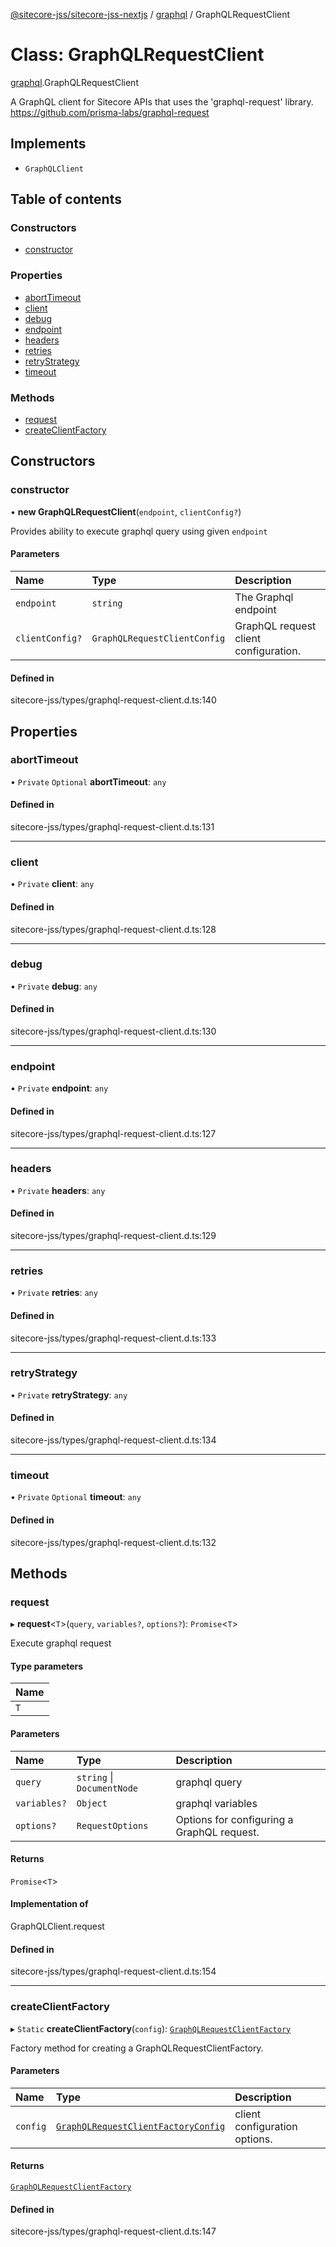 [@sitecore-jss/sitecore-jss-nextjs](../README.md) / [graphql](../modules/graphql.md) / GraphQLRequestClient

# Class: GraphQLRequestClient

[graphql](../modules/graphql.md).GraphQLRequestClient

A GraphQL client for Sitecore APIs that uses the 'graphql-request' library.
https://github.com/prisma-labs/graphql-request

## Implements

- `GraphQLClient`

## Table of contents

### Constructors

- [constructor](graphql.GraphQLRequestClient.md#constructor)

### Properties

- [abortTimeout](graphql.GraphQLRequestClient.md#aborttimeout)
- [client](graphql.GraphQLRequestClient.md#client)
- [debug](graphql.GraphQLRequestClient.md#debug)
- [endpoint](graphql.GraphQLRequestClient.md#endpoint)
- [headers](graphql.GraphQLRequestClient.md#headers)
- [retries](graphql.GraphQLRequestClient.md#retries)
- [retryStrategy](graphql.GraphQLRequestClient.md#retrystrategy)
- [timeout](graphql.GraphQLRequestClient.md#timeout)

### Methods

- [request](graphql.GraphQLRequestClient.md#request)
- [createClientFactory](graphql.GraphQLRequestClient.md#createclientfactory)

## Constructors

### constructor

• **new GraphQLRequestClient**(`endpoint`, `clientConfig?`)

Provides ability to execute graphql query using given `endpoint`

#### Parameters

| Name | Type | Description |
| :------ | :------ | :------ |
| `endpoint` | `string` | The Graphql endpoint |
| `clientConfig?` | `GraphQLRequestClientConfig` | GraphQL request client configuration. |

#### Defined in

sitecore-jss/types/graphql-request-client.d.ts:140

## Properties

### abortTimeout

• `Private` `Optional` **abortTimeout**: `any`

#### Defined in

sitecore-jss/types/graphql-request-client.d.ts:131

___

### client

• `Private` **client**: `any`

#### Defined in

sitecore-jss/types/graphql-request-client.d.ts:128

___

### debug

• `Private` **debug**: `any`

#### Defined in

sitecore-jss/types/graphql-request-client.d.ts:130

___

### endpoint

• `Private` **endpoint**: `any`

#### Defined in

sitecore-jss/types/graphql-request-client.d.ts:127

___

### headers

• `Private` **headers**: `any`

#### Defined in

sitecore-jss/types/graphql-request-client.d.ts:129

___

### retries

• `Private` **retries**: `any`

#### Defined in

sitecore-jss/types/graphql-request-client.d.ts:133

___

### retryStrategy

• `Private` **retryStrategy**: `any`

#### Defined in

sitecore-jss/types/graphql-request-client.d.ts:134

___

### timeout

• `Private` `Optional` **timeout**: `any`

#### Defined in

sitecore-jss/types/graphql-request-client.d.ts:132

## Methods

### request

▸ **request**\<`T`\>(`query`, `variables?`, `options?`): `Promise`\<`T`\>

Execute graphql request

#### Type parameters

| Name |
| :------ |
| `T` |

#### Parameters

| Name | Type | Description |
| :------ | :------ | :------ |
| `query` | `string` \| `DocumentNode` | graphql query |
| `variables?` | `Object` | graphql variables |
| `options?` | `RequestOptions` | Options for configuring a GraphQL request. |

#### Returns

`Promise`\<`T`\>

#### Implementation of

GraphQLClient.request

#### Defined in

sitecore-jss/types/graphql-request-client.d.ts:154

___

### createClientFactory

▸ `Static` **createClientFactory**(`config`): [`GraphQLRequestClientFactory`](../modules/graphql.md#graphqlrequestclientfactory)

Factory method for creating a GraphQLRequestClientFactory.

#### Parameters

| Name | Type | Description |
| :------ | :------ | :------ |
| `config` | [`GraphQLRequestClientFactoryConfig`](../modules/graphql.md#graphqlrequestclientfactoryconfig) | client configuration options. |

#### Returns

[`GraphQLRequestClientFactory`](../modules/graphql.md#graphqlrequestclientfactory)

#### Defined in

sitecore-jss/types/graphql-request-client.d.ts:147
